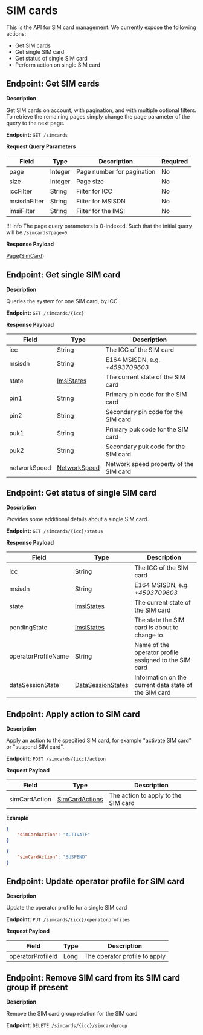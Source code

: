 # SIM cards
This is the API for SIM card management. We currently expose the following actions:

* Get SIM cards
* Get single SIM card
* Get status of single SIM card
* Perform action on single SIM card

## Endpoint: Get SIM cards

**Description**

Get SIM cards on account, with pagination, and with multiple optional filters.
To retrieve the remaining pages simply change the page parameter of the query to the next page.

**Endpoint:** `GET /simcards`

**Request Query Parameters**

| Field        | Type    | Description                | Required |
|--------------|---------|----------------------------|----------|
| page         | Integer | Page number for pagination | No       |
| size         | Integer | Page size                  | No       |
| iccFilter    | String  | Filter for ICC             | No       |
| msisdnFilter | String  | Filter for MSISDN          | No       |
| imsiFilter   | String  | Filter for the IMSI        | No       |

!!! info
	The page query parameters is 0-indexed. Such that the initial query will be `/simcards?page=0`

**Response Payload**

[Page](/general-information/data-types#page(type))([SimCard](/general-information/data-types#simcard))

## Endpoint: Get single SIM card

**Description**

Queries the system for one SIM card, by ICC.

**Endpoint:** `GET /simcards/{icc}`

**Response Payload**

| Field        | Type                                                         | Description                            |
|--------------|--------------------------------------------------------------|----------------------------------------|
| icc          | String                                                       | The ICC of the SIM card                |
| msisdn       | String                                                       | E164 MSISDN, e.g. *+4593709603*        |
| state        | [ImsiStates](/general-information/data-types#imsistates)     | The current state of the SIM card      |
| pin1         | String                                                       | Primary pin code for the SIM card      |
| pin2         | String                                                       | Secondary pin code for the SIM card    |
| puk1         | String                                                       | Primary puk code for the SIM card      |
| puk2         | String                                                       | Secondary puk code for the SIM card    |
| networkSpeed | [NetworkSpeed](/general-information/data-types#networkspeed) | Network speed property of the SIM card |

## Endpoint: Get status of single SIM card

**Description**

Provides some additional details about a single SIM card.

**Endpoint:** `GET /simcards/{icc}/status`

**Response Payload**

| Field               | Type                                                                   | Description                                           |
|---------------------|------------------------------------------------------------------------|-------------------------------------------------------|
| icc                 | String                                                                 | The ICC of the SIM card                               |
| msisdn              | String                                                                 | E164 MSISDN, e.g. *+4593709603*                       |
| state               | [ImsiStates](/general-information/data-types#imsistates)               | The current state of the SIM card                     |
| pendingState        | [ImsiStates](/general-information/data-types#imsistates)               | The state the SIM card is about to change to          |
| operatorProfileName | String                                                                 | Name of the operator profile assigned to the SIM card |
| dataSessionState    | [DataSessionStates](/general-information/data-types#datasessionstates) | Information on the current data state of the SIM card |

## Endpoint: Apply action to SIM card

**Description**

Apply an action to the specified SIM card, for example "activate SIM card" or "suspend SIM card".

**Endpoint:** `POST /simcards/{icc}/action`

**Request Payload**

| Field        | Type                                                             | Description                                |
|--------------|------------------------------------------------------------------|--------------------------------------------|
| simCardAction | [SimCardActions](/general-information/data-types#simcardactions) | The action to apply to the SIM card        |

**Example**
```json
{
	"simCardAction": "ACTIVATE"
}
```

```json
{
	"simCardAction": "SUSPEND"
}
```

## Endpoint: Update operator profile for SIM card

**Description**

Update the operator profile for a single SIM card

**Endpoint:** `PUT /simcards/{icc}/operatorprofiles`

**Request Payload**

| Field              | Type  | Description                   |
|--------------------|-------|-------------------------------|
| operatorProfileId  | Long  | The operator profile to apply |

## Endpoint: Remove SIM card from its SIM card group if present

**Description**

Remove the SIM card group relation for the SIM card

**Endpoint:** `DELETE /simcards/{icc}/simcardgroup`
